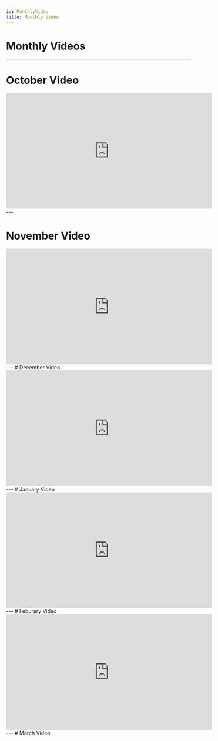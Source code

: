 ```yaml
---
id: MonthlyVideo
title: Monthly Video
---
```

# Monthly Videos
---

# October Video
<iframe width="560" height="315" src="https://www.youtube.com/embed/BdrZinY9Law" frameborder="0" allowfullscreen></iframe>
---

# November Video
<iframe width="560" height="315" src="https://www.youtube.com/embed/8qXdTlqkcy0" frameborder="0" allowfullscreen></iframe>
---
# December Video
<iframe width="560" height="315" src="https://www.youtube.com/embed/n7SoeQ-ftpo" frameborder="0" allowfullscreen></iframe>
---
# January Video
<iframe width="560" height="315" src="https://www.youtube.com/embed/Wj-Rn_9IPr0" frameborder="0" allowfullscreen></iframe>
---
# Feburary Video
<iframe width="560" height="315" src="https://www.youtube.com/embed/I78eMNnmoIw" frameborder="0" allowfullscreen></iframe>
---
# March Video